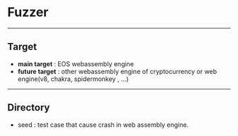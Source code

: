 # Fuzzer  

<fuzzer architecture image>
  
---  
  
## Target

* **main target** : EOS webassembly engine 
* **future target** : other webassembly engine of cryptocurrency or web engine(v8, chakra, spidermonkey , ...)

--- 
## Directory

* seed : test case that cause crash in web assembly engine.




